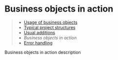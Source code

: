 # Business objects in action

> * [Usage of business objects](/advanced/usage)
> * [Typical project structures](usage/structure)
> * [Usual additions](additions)
> * _Business objects in action_
> * [Error handling](errors)

Business objects in action description
